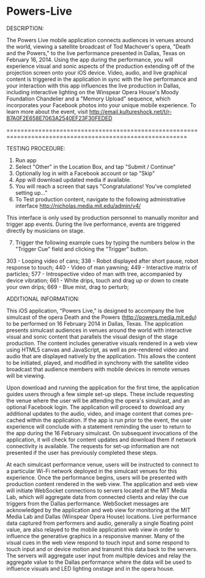 Powers-Live
===========

DESCRIPTION:

The Powers Live mobile application connects audiences in venues around the world, viewing a satellite broadcast of Tod Machover's opera, "Death and the Powers," to the live performance presented in Dallas, Texas on February 16, 2014. Using the app during the performance, you will experience visual and sonic aspects of the production extending off of the projection screen onto your iOS device. Video, audio, and live graphical content is triggered in the application in sync with the live performance and your interaction with this app influences the live production in Dallas, including interactive lighting on the Winspear Opera House's Moody Foundation Chandelier and a "Memory Upload" sequence, which incorporates your Facebook photos into your unique mobile experience. To learn more about the event, visit http://email.kultureshock.net/t/r-B7A0F2E658E7063A2540EF23F30FEDED

=========================================================================================================

TESTING PROCEDURE:

1. Run app
2. Select "Other" in the Location Box, and tap "Submit / Continue"
3. Optionally log in with a Facebook account or tap "Skip" 
4. App will download updated media if available.
5. You will reach a screen that says "Congratulations! You've completed setting up..."
6. To Test production content, navigate to the following administrative interface http://nicholas.media.mit.edu/admin/v4/ 

This interface is only used by production personnel to manually monitor and trigger app events. During the live performance, events are triggered directly by musicians on stage. 

7. Trigger the following example cues by typing the numbers below in the "Trigger Cue" field and clicking the "Trigger" button. 

303 - Looping video of cans; 
338 - Robot displayed after short pause, robot response to touch;
440 - Video of man yawning;
449 - Interactive matrix of particles;
577 - Introspective video of man with tree, accompanied by device vibration;
661 - White drips, touch and drag up or down to create your own drips;
669 - Blue mist, drag to perturb;

ADDITIONAL INFORMATION:

This iOS application, "Powers Live," is designed to accompany the live simulcast of the opera Death and the Powers (http://powers.media.mit.edu) to be performed on 16 February 2014 in Dallas, Texas. The application presents simulcast audiences in venues around the world with interactive visual and sonic content that parallels the visual design of the stage production. The content includes generative visuals rendered in a web view using HTML5 canvas and JavaScript, as well as pre-rendered video and audio that are displayed natively by the application. This allows the content to be initiated, played, and modified in synchrony with the satellite video broadcast that audience members with mobile devices in remote venues will be viewing.

Upon download and running the application for the first time, the application guides users through a few simple set-up steps. These include requesting the venue where the user will be attending the opera's simulcast, and an optional Facebook login. The application will proceed to download any additional updates to the audio, video, and image content that comes pre-cached within the application. If the app is run prior to the event, the user experience will conclude with a statement reminding the user to return to the app during the 16 February simulcast. On subsequent invocations of the application, it will check for content updates and download them if network connectivity is available. The requests for set-up information are not presented if the user has previously completed these steps. 

At each simulcast performance venue, users will be instructed to connect to a particular Wi-Fi network deployed in the simulcast venues for this experience. Once the performance begins, users will be presented with production content rendered in the web view. The application and web view will initiate WebSocket connections to servers located at the MIT Media Lab, which will aggregate data from connected clients and relay the cue triggers from the Dallas performance. WebSocket messages are acknowledged by the application and web view for monitoring at the MIT Media Lab and Dallas (Winspear Opera House) locations. Live performance data captured from performers and audio, generally a single floating point value, are also relayed to the mobile application web view in order to influence the generative graphics in a responsive manner. Many of the visual cues in the web view respond to touch input and some respond to touch input and or device motion and transmit this data back to the servers. The servers will aggregate user input from multiple devices and relay the aggregate value to the Dallas performance where the data will be used to influence visuals and LED lighting onstage and in the opera house.